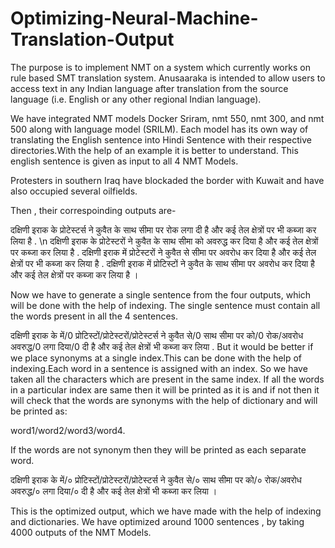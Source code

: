 # Optimizing-Neural-Machine-Translation-Output
The purpose is to implement NMT on a system which currently works on rule based SMT translation system. Anusaaraka is intended to allow users to access text in any Indian language after translation from the source language (i.e. English or any other regional Indian language).

We have integrated NMT models Docker Sriram, nmt 550, nmt 300, and nmt 500 along with language model (SRILM). Each model has its own way of translating the English sentence into Hindi Sentence with their respective directories.With the help of an example it is better to understand. This english sentence is given as input to all 4 NMT Models.

Protesters in southern Iraq have blockaded the border with Kuwait and have also occupied several oilfields.

Then , their correspoinding outputs are-

दक्षिणी इराक के प्रोटेस्टर्स ने कुवैत के साथ सीमा पर रोक लगा दी है और कई तेल क्षेत्रों पर भी कब्जा कर लिया है . \n
दक्षिणी इराक के प्रोटेस्टरों ने कुवैत के साथ सीमा को अवरुद्ध कर दिया है और कई तेल क्षेत्रों पर कब्जा कर लिया है .
दक्षिणी इराक में प्रोटेस्टरों ने कुवैत से सीमा पर अवरोध कर दिया है और कई तेल क्षेत्रों पर भी कब्जा कर लिया है .
दक्षिणी इराक में प्रोटिस्टों ने कुवैत के साथ सीमा पर अवरोध कर दिया है और कई तेल क्षेत्रों पर कब्जा कर लिया है । 

Now we have to generate a single sentence from the four outputs, which will be done with the help of indexing. The single sentence must contain all the words present in all the 4 sentences.


दक्षिणी इराक के में/0 प्रोटिस्टों/प्रोटेस्टरों/प्रोटेस्टर्स ने कुवैत से/0 साथ सीमा पर को/0 रोक/अवरोध अवरुद्ध/0 लगा दिया/0 दी है और कई तेल क्षेत्रों भी कब्जा कर लिया .
But it would be better if we place synonyms at a single index.This can be done with the help of indexing.Each word in a sentence is assigned with an index. So we have taken all the characters which are present in the same index. If all the words in a particular index are same then it will be printed as it is and if not then it will check that the words are synonyms with the help of dictionary and will be printed as:

word1/word2/word3/word4.

If the words are not synonym then they will be printed as each separate word. 

दक्षिणी इराक के में/० प्रोटिस्टों/प्रोटेस्टरों/प्रोटेस्टर्स ने कुवैत से/० साथ सीमा पर को/० रोक/अवरोध अवरुद्ध/० लगा दिया/० दी है और कई तेल क्षेत्रों भी कब्जा कर लिया ।

This is the optimized output, which we have made with the help of indexing and dictionaries. 
We have optimized around 1000 sentences , by taking 4000 outputs of the NMT Models.










  

